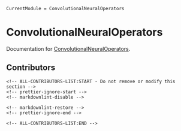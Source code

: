 ```@meta
CurrentModule = ConvolutionalNeuralOperators
```

# ConvolutionalNeuralOperators

Documentation for [ConvolutionalNeuralOperators](https://github.com/DEEPDIP-project/ConvolutionalNeuralOperators.jl).

## Contributors

```@raw html
<!-- ALL-CONTRIBUTORS-LIST:START - Do not remove or modify this section -->
<!-- prettier-ignore-start -->
<!-- markdownlint-disable -->

<!-- markdownlint-restore -->
<!-- prettier-ignore-end -->

<!-- ALL-CONTRIBUTORS-LIST:END -->
```
